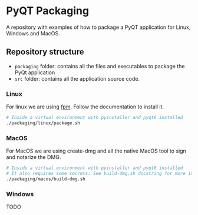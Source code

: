 # PyQT Packaging

A repository with examples of how to package a PyQT application for Linux, Windows and MacOS.

## Repository structure

 - `packaging` folder: contains all the files and executables to package the PyQt application
 - `src` folder: contains all the application source code.

### Linux

For linux we are using [fpm](https://github.com/jordansissel/fpm). Follow the documentation to install it.

```bash
# Inside a virtual environment with pyinstaller and pyqt6 installed
./packaging/linux/package.sh
```

### MacOS

For MacOS we are using create-dmg and all the native MacOS tool to sign and notarize the DMG.

```bash
# Inside a virtual environment with pyinstaller and pyqt6 installed
# It also requires some secrets: See build-dmg.sh docstring for more information
./packaging/macos/build-dmg.sh
```

### Windows

TODO

